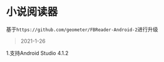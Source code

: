 # 小说阅读器

基于`https://github.com/geometer/FBReader-Android-2`进行升级

> 2021-1-26

1.支持Android Studio 4.1.2
